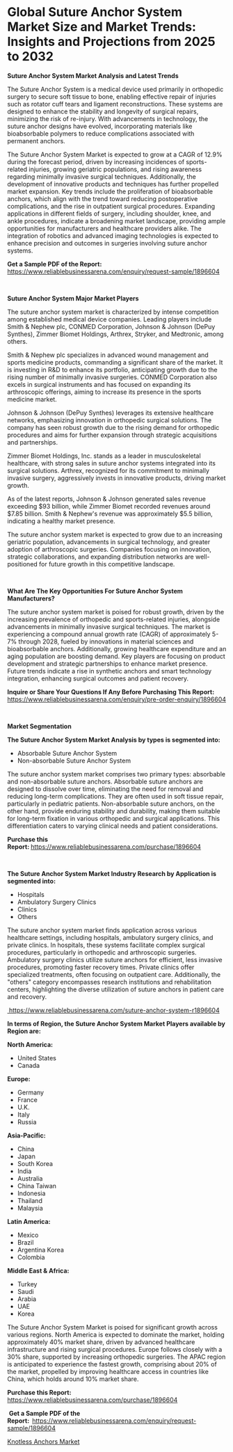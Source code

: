 <p><h1>Global Suture Anchor System Market Size and Market Trends: Insights and Projections from 2025 to 2032</h1></p><p><strong>Suture Anchor System Market Analysis and Latest Trends</strong></p>
<p><p>The Suture Anchor System is a medical device used primarily in orthopedic surgery to secure soft tissue to bone, enabling effective repair of injuries such as rotator cuff tears and ligament reconstructions. These systems are designed to enhance the stability and longevity of surgical repairs, minimizing the risk of re-injury. With advancements in technology, the suture anchor designs have evolved, incorporating materials like bioabsorbable polymers to reduce complications associated with permanent anchors.</p><p>The Suture Anchor System Market is expected to grow at a CAGR of 12.9% during the forecast period, driven by increasing incidences of sports-related injuries, growing geriatric populations, and rising awareness regarding minimally invasive surgical techniques. Additionally, the development of innovative products and techniques has further propelled market expansion. Key trends include the proliferation of bioabsorbable anchors, which align with the trend toward reducing postoperative complications, and the rise in outpatient surgical procedures. Expanding applications in different fields of surgery, including shoulder, knee, and ankle procedures, indicate a broadening market landscape, providing ample opportunities for manufacturers and healthcare providers alike. The integration of robotics and advanced imaging technologies is expected to enhance precision and outcomes in surgeries involving suture anchor systems.</p></p>
<p><strong>Get a Sample PDF of the Report:&nbsp;</strong> <a href="https://www.reliablebusinessarena.com/enquiry/request-sample/1896604?utm_campaign=3189&utm_medium=2&utm_source=Github&utm_content=ia&utm_term=04032025&utm_id=suture-anchor-system">https://www.reliablebusinessarena.com/enquiry/request-sample/1896604</a></p>
<p>&nbsp;</p>
<p><strong>Suture Anchor System Major Market Players</strong></p>
<p><p>The suture anchor system market is characterized by intense competition among established medical device companies. Leading players include Smith & Nephew plc, CONMED Corporation, Johnson & Johnson (DePuy Synthes), Zimmer Biomet Holdings, Arthrex, Stryker, and Medtronic, among others. </p><p>Smith & Nephew plc specializes in advanced wound management and sports medicine products, commanding a significant share of the market. It is investing in R&D to enhance its portfolio, anticipating growth due to the rising number of minimally invasive surgeries. CONMED Corporation also excels in surgical instruments and has focused on expanding its arthroscopic offerings, aiming to increase its presence in the sports medicine market.</p><p>Johnson & Johnson (DePuy Synthes) leverages its extensive healthcare networks, emphasizing innovation in orthopedic surgical solutions. The company has seen robust growth due to the rising demand for orthopedic procedures and aims for further expansion through strategic acquisitions and partnerships.</p><p>Zimmer Biomet Holdings, Inc. stands as a leader in musculoskeletal healthcare, with strong sales in suture anchor systems integrated into its surgical solutions. Arthrex, recognized for its commitment to minimally invasive surgery, aggressively invests in innovative products, driving market growth.</p><p>As of the latest reports, Johnson & Johnson generated sales revenue exceeding $93 billion, while Zimmer Biomet recorded revenues around $7.85 billion. Smith & Nephew's revenue was approximately $5.5 billion, indicating a healthy market presence. </p><p>The suture anchor system market is expected to grow due to an increasing geriatric population, advancements in surgical technology, and greater adoption of arthroscopic surgeries. Companies focusing on innovation, strategic collaborations, and expanding distribution networks are well-positioned for future growth in this competitive landscape.</p></p>
<p>&nbsp;</p>
<p><strong>What Are The Key Opportunities For Suture Anchor System Manufacturers?</strong></p>
<p><p>The suture anchor system market is poised for robust growth, driven by the increasing prevalence of orthopedic and sports-related injuries, alongside advancements in minimally invasive surgical techniques. The market is experiencing a compound annual growth rate (CAGR) of approximately 5-7% through 2028, fueled by innovations in material sciences and bioabsorbable anchors. Additionally, growing healthcare expenditure and an aging population are boosting demand. Key players are focusing on product development and strategic partnerships to enhance market presence. Future trends indicate a rise in synthetic anchors and smart technology integration, enhancing surgical outcomes and patient recovery.</p></p>
<p><strong>Inquire or Share Your Questions If Any Before Purchasing This Report:</strong> <a href="https://www.reliablebusinessarena.com/enquiry/pre-order-enquiry/1896604?utm_campaign=3189&utm_medium=2&utm_source=Github&utm_content=ia&utm_term=04032025&utm_id=suture-anchor-system">https://www.reliablebusinessarena.com/enquiry/pre-order-enquiry/1896604</a></p>
<p>&nbsp;</p>
<p><strong>Market Segmentation</strong></p>
<p><strong>The Suture Anchor System Market Analysis by types is segmented into:</strong></p>
<p><ul><li>Absorbable Suture Anchor System</li><li>Non-absorbable Suture Anchor System</li></ul></p>
<p><p>The suture anchor system market comprises two primary types: absorbable and non-absorbable suture anchors. Absorbable suture anchors are designed to dissolve over time, eliminating the need for removal and reducing long-term complications. They are often used in soft tissue repair, particularly in pediatric patients. Non-absorbable suture anchors, on the other hand, provide enduring stability and durability, making them suitable for long-term fixation in various orthopedic and surgical applications. This differentiation caters to varying clinical needs and patient considerations.</p></p>
<p><strong>Purchase this Report:&nbsp;</strong><a href="https://www.reliablebusinessarena.com/purchase/1896604?utm_campaign=3189&utm_medium=2&utm_source=Github&utm_content=ia&utm_term=04032025&utm_id=suture-anchor-system">https://www.reliablebusinessarena.com/purchase/1896604</a></p>
<p>&nbsp;</p>
<p><strong>The Suture Anchor System Market Industry Research by Application is segmented into:</strong></p>
<p><ul><li>Hospitals</li><li>Ambulatory Surgery Clinics</li><li>Clinics</li><li>Others</li></ul></p>
<p><p>The suture anchor system market finds application across various healthcare settings, including hospitals, ambulatory surgery clinics, and private clinics. In hospitals, these systems facilitate complex surgical procedures, particularly in orthopedic and arthroscopic surgeries. Ambulatory surgery clinics utilize suture anchors for efficient, less invasive procedures, promoting faster recovery times. Private clinics offer specialized treatments, often focusing on outpatient care. Additionally, the "others" category encompasses research institutions and rehabilitation centers, highlighting the diverse utilization of suture anchors in patient care and recovery.</p></p>
<p><a href="https://www.reliablebusinessarena.com/suture-anchor-system-r1896604?utm_campaign=3189&utm_medium=2&utm_source=Github&utm_content=ia&utm_term=04032025&utm_id=suture-anchor-system">&nbsp;https://www.reliablebusinessarena.com/suture-anchor-system-r1896604</a></p>
<p><strong>In terms of Region, the Suture Anchor System Market Players available by Region are:</strong></p>
<p>
    <p> <strong> North America: </strong>
        <ul>
            <li>United States</li>
            <li>Canada</li>
        </ul>
        </p> 
    <p> <strong> Europe: </strong>
        <ul>
            <li>Germany</li>
            <li>France</li>
            <li>U.K.</li>
            <li>Italy</li>
            <li>Russia</li>
        </ul>
        </p> 
    <p> <strong> Asia-Pacific: </strong>
        <ul>
            <li>China</li>
            <li>Japan</li>
            <li>South Korea</li>
            <li>India</li>
            <li>Australia</li>
            <li>China Taiwan</li>
            <li>Indonesia</li>
            <li>Thailand</li>
            <li>Malaysia</li>
        </ul>
        </p> 
    <p> <strong> Latin America: </strong>
        <ul>
            <li>Mexico</li>
            <li>Brazil</li>
            <li>Argentina Korea</li>
            <li>Colombia</li>
        </ul>
        </p> 
    <p> <strong> Middle East & Africa: </strong>
        <ul>
            <li>Turkey</li>
            <li>Saudi</li>
            <li>Arabia</li>
            <li>UAE</li>
            <li>Korea</li>
        </ul>
    </p>
    </p>
<p><p>The Suture Anchor System Market is poised for significant growth across various regions. North America is expected to dominate the market, holding approximately 40% market share, driven by advanced healthcare infrastructure and rising surgical procedures. Europe follows closely with a 30% share, supported by increasing orthopedic surgeries. The APAC region is anticipated to experience the fastest growth, comprising about 20% of the market, propelled by improving healthcare access in countries like China, which holds around 10% market share.</p></p>
<p><strong>Purchase this Report: </strong><a href="https://www.reliablebusinessarena.com/purchase/1896604?utm_campaign=3189&utm_medium=2&utm_source=Github&utm_content=ia&utm_term=04032025&utm_id=suture-anchor-system">https://www.reliablebusinessarena.com/purchase/1896604</a></p>
<p>&nbsp;<strong>Get a Sample PDF of the Report:&nbsp;&nbsp;</strong><a href="https://www.reliablebusinessarena.com/enquiry/request-sample/1896604?utm_campaign=3189&utm_medium=2&utm_source=Github&utm_content=ia&utm_term=04032025&utm_id=suture-anchor-system">https://www.reliablebusinessarena.com/enquiry/request-sample/1896604</a></p>
<p><strong></strong></p>
<p><p><a href="https://github.com/anggigpps/Market-Research-Report-List-1/blob/main/knotless-anchors-market.md?utm_campaign=3189&utm_medium=2&utm_source=Github&utm_content=ia&utm_term=04032025&utm_id=suture-anchor-system">Knotless Anchors Market</a></p></p>